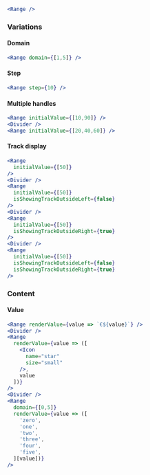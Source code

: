 ```jsx
<Range />
```

### Variations

#### Domain

```jsx
<Range domain={[1,5]} />
```

#### Step

```jsx
<Range step={10} />
```

#### Multiple handles

```jsx
<Range initialValue={[10,90]} />
<Divider />
<Range initialValue={[20,40,60]} />
```

#### Track display

```jsx
<Range
  initialValue={[50]}
/>
<Divider />
<Range
  initialValue={[50]}
  isShowingTrackOutsideLeft={false}
/>
<Divider />
<Range
  initialValue={[50]}
  isShowingTrackOutsideRight={true}
/>
<Divider />
<Range
  initialValue={[50]}
  isShowingTrackOutsideLeft={false}
  isShowingTrackOutsideRight={true}
/>
```

### Content

#### Value

```jsx
<Range renderValue={value => `€${value}`} />
<Divider />
<Range
  renderValue={value => ([
    <Icon
      name="star"
      size="small"
    />,
    value
  ])}
/>
<Divider />
<Range
  domain={[0,5]}
  renderValue={value => ([
    'zero',
    'one',
    'two',
    'three',
    'four',
    'five',
  ][value])}
/>
```

